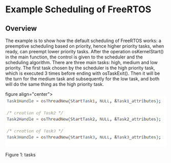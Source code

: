 # Example Scheduling of FreeRTOS



## Overview

The example is to show how the default scheduling of FreeRTOS works: a preemptive scheduling based on priority, hence higher priority tasks, when ready, can preempt lower priority tasks. 
After the operation osKernelStart() in the main function, the control is given to the scheduler and the scheduling algorithm. 
There are three main tasks: high, medium and low priority. 
The first task chosen by the scheduler is the high priority task, which is executed 3 times before ending  with osTaskExit().
Then it will be the turn for the medium task and subsequently for the low task, and both will do the same thing as the high priority task.

figure align="center">
    <img src="Immages/aa.png" width="580"
         alt="Figure 1: LCD">
    <figcaption>Figure 1: tasks</figcaption>
</figure>
